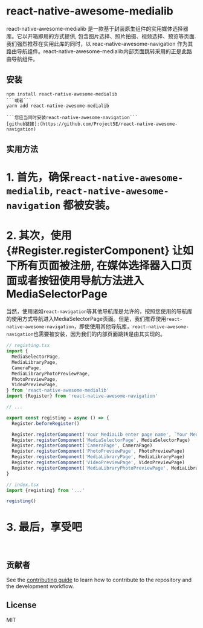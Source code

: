 # react-native-awesome-medialib

react-native-awesome-medialib 是一款基于封装原生组件的实用媒体选择器库。它以开箱即用的方式提供, 包含图片选择、照片拍摄、视频选择、预览等页面. 我们强烈推荐在实用此库的同时，以 reac-native-awesome-navigation 作为其路由导航组件。react-native-awesome-medialib内部页面跳转采用的正是此路由导航组件。

## 安装

```命令
npm install react-native-awesome-medialib
```或者```
yarn add react-native-awesome-medialib

```您应当同时安装react-native-awesome-navigation```
[github链接]:(https://github.com/Project5E/react-native-awesome-navigation) 
```

## 实用方法
# 1. 首先，确保`react-native-awesome-medialib`, `react-native-awesome-navigation` 都被安装。
# 2. 其次，使用{#Register.registerComponent} 让如下所有页面被注册, 在媒体选择器入口页面或者按钮使用导航方法进入MediaSelectorPage
  当然，使用诸如`react-navigation`等其他导航库是允许的，按照您使用的导航库的使用方式导航进入MediaSelectorPage页面。但是，我们推荐使用`react-native-awesome-navigation`，即使使用其他导航库，`react-native-awesome-navigation`也需要被安装，因为我们的内部页面跳转是由其实现的。

```typescript
// registing.tsx
import {
  MediaSelectorPage,
  MediaLibraryPage,
  CameraPage,
  MediaLibraryPhotoPreviewPage,
  PhotoPreviewPage,
  VideoPreviewPage,
} from 'react-native-awesome-medialib'
import {Register} from 'react-native-awesome-navigation'

// ...

export const registing = async () => {
  Register.beforeRegister()

  Register.registerComponent('Your MediaLib enter page name', `Your MediaLib enter page`)
  Register.registerComponent('MediaSelectorPage', MediaSelectorPage)
  Register.registerComponent('CameraPage', CameraPage)
  Register.registerComponent('PhotoPreviewPage', PhotoPreviewPage)
  Register.registerComponent('MediaLibraryPage', MediaLibraryPage)
  Register.registerComponent('VideoPreviewPage', VideoPreviewPage)
  Register.registerComponent('MediaLibraryPhotoPreviewPage', MediaLibraryPhotoPreviewPage)
}

// index.tsx
import {registing} from '...'

registing()
```
# 3. 最后，享受吧
<br/>

## 贡献者

See the [contributing guide](CONTRIBUTING.md) to learn how to contribute to the repository and the development workflow.

## License

MIT
